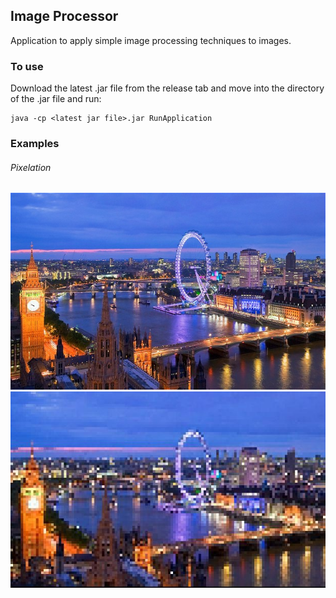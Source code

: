 ## Image Processor ##
Application to apply simple image processing techniques to images.

### To use ###
Download the latest .jar file from the release tab and move into the directory of the .jar file and run:

```
java -cp <latest jar file>.jar RunApplication
```
### Examples ###
###### Pixelation ######
![Original](/demoimages/london.jpg)
![Pixelated](/demoimages/london_pixelate)
